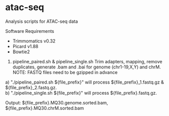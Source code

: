 # atac-seq
Analysis scripts for ATAC-seq data

Software Requirements
- Trimmomatics v0.32
- Picard v1.88
- Bowtie2

1. pipeline_paired.sh & pipeline_single.sh
Trim adapters, mapping, remove duplicates, generate .bam and .bai for genome (chr1-19,X,Y) and chrM.  
NOTE: FASTQ files need to be gzipped in advance  

a) "./pipeline_paired.sh ${file_prefix}" will process ${file_prefix}_1.fastq.gz & ${file_prefix}_2.fastq.gz.  
b) "./pipeline_single.sh ${file_prefix}" will process ${file_prefix}.fastq.gz.  

Output: ${file_prefix}.MQ30.genome.sorted.bam, ${file_prefix}.MQ30.chrM.sorted.bam  
